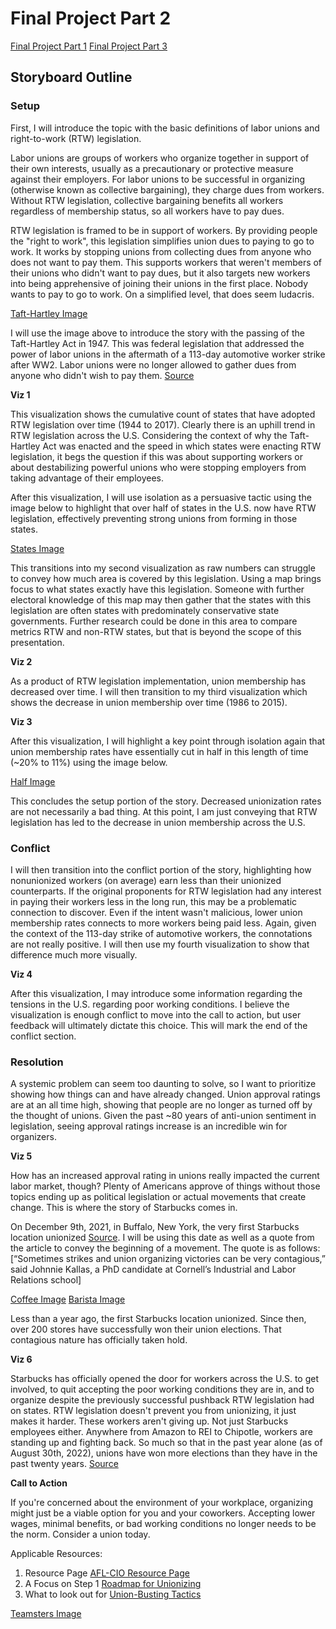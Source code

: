 # Final Project Part 2

[Final Project Part 1](/RachelF-Portfolio/final_project_RachelFrederiksen.html)
[Final Project Part 3](/RachelF-Portfolio/final_project_3_RachelFrederiksen.html)

## Storyboard Outline

### Setup

First, I will introduce the topic with the basic definitions of labor unions and right-to-work (RTW) legislation. 

Labor unions are groups of workers who organize together in support of their own interests, usually as a precautionary or protective measure against their employers. For labor unions to be successful in organizing (otherwise known as collective bargaining), they charge dues from workers. Without RTW legislation, collective bargaining benefits all workers regardless of membership status, so all workers have to pay dues. 

RTW legislation is framed to be in support of workers. By providing people the "right to work", this legislation simplifies union dues to paying to go to work. It works by stopping unions from collecting dues from anyone who does not want to pay them. This supports workers that weren't members of their unions who didn't want to pay dues, but it also targets new workers into being apprehensive of joining their unions in the first place. Nobody wants to pay to go to work. On a simplified level, that does seem ludacris. 

[Taft-Hartley Image](https://unsplash.com/photos/SYHi8oX0JC8)

I will use the image above to introduce the story with the passing of the Taft-Hartley Act in 1947. This was federal legislation that addressed the power of labor unions in the aftermath of a 113-day automotive worker strike after WW2. Labor unions were no longer allowed to gather dues from anyone who didn't wish to pay them. [Source](https://www.influencewatch.org/legislation/labor-management-relations-act-of-1947-taft-hartley-act/)

**Viz 1** 
<div class="flourish-embed flourish-chart" data-src="visualisation/11373594"><script src="https://public.flourish.studio/resources/embed.js"></script></div>

This visualization shows the cumulative count of states that have adopted RTW legislation over time (1944 to 2017). Clearly there is an uphill trend in RTW legislation across the U.S. Considering the context of why the Taft-Hartley Act was enacted and the speed in which states were enacting RTW legislation, it begs the question if this was about supporting workers or about destabilizing powerful unions who were stopping employers from taking advantage of their employees.

After this visualization, I will use isolation as a persuasive tactic using the image below to highlight that over half of states in the U.S. now have RTW legislation, effectively preventing strong unions from forming in those states. 

[States Image](https://unsplash.com/photos/hAJhORQHk94)

This transitions into my second visualization as raw numbers can struggle to convey how much area is covered by this legislation. Using a map brings focus to what states exactly have this legislation. Someone with further electoral knowledge of this map may then gather that the states with this legislation are often states with predominately conservative state governments. Further research could be done in this area to compare metrics RTW and non-RTW states, but that is beyond the scope of this presentation. 

**Viz 2** 
<div class="flourish-embed flourish-map" data-src="visualisation/11372048"><script src="https://public.flourish.studio/resources/embed.js"></script></div>

As a product of RTW legislation implementation, union membership has decreased over time. I will then transition to my third visualization which shows the decrease in union membership over time (1986 to 2015). 

**Viz 3** 
<div class="flourish-embed flourish-chart" data-src="visualisation/11373936"><script src="https://public.flourish.studio/resources/embed.js"></script></div>

After this visualization, I will highlight a key point through isolation again that union membership rates have essentially cut in half in this length of time (~20% to 11%) using the image below.

[Half Image](https://unsplash.com/photos/f8rG32kq9C4)

This concludes the setup portion of the story. Decreased unionization rates are not necessarily a bad thing. At this point, I am just conveying that RTW legislation has led to the decrease in union membership across the U.S. 

### Conflict

I will then transition into the conflict portion of the story, highlighting how nonunionized workers (on average) earn less than their unionized counterparts. If the original proponents for RTW legislation had any interest in paying their workers less in the long run, this may be a problematic connection to discover. Even if the intent wasn't malicious, lower union membership rates connects to more workers being paid less. Again, given the context of the 113-day strike of automotive workers, the connotations are not really positive. I will then use my fourth visualization to show that difference much more visually.

**Viz 4** 
<div class="flourish-embed flourish-chart" data-src="visualisation/11374068"><script src="https://public.flourish.studio/resources/embed.js"></script></div>

After this visualization, I may introduce some information regarding the tensions in the U.S. regarding poor working conditions. I believe the visualization is enough conflict to move into the call to action, but user feedback will ultimately dictate this choice. This will mark the end of the conflict section.

### Resolution

A systemic problem can seem too daunting to solve, so I want to prioritize showing how things can and have already changed. Union approval ratings are at an all time high, showing that people are no longer as turned off by the thought of unions. Given the past ~80 years of anti-union sentiment in legislation, seeing approval ratings increase is an incredible win for organizers.

**Viz 5**
<div class="flourish-embed flourish-chart" data-src="visualisation/11373153"><script src="https://public.flourish.studio/resources/embed.js"></script></div>

How has an increased approval rating in unions really impacted the current labor market, though? Plenty of Americans approve of things without those topics ending up as political legislation or actual movements that create change. This is where the story of Starbucks comes in. 

On December 9th, 2021, in Buffalo, New York, the very first Starbucks location unionized [Source](https://www.vox.com/recode/22825850/starbucks-union-first-organizing-vote-nlrb). I will be using this date as well as a quote from the article to convey the beginning of a movement. The quote is as follows: [“Sometimes strikes and union organizing victories can be very contagious,” said Johnnie Kallas, a PhD candidate at Cornell’s Industrial and Labor Relations school]

[Coffee Image](https://unsplash.com/photos/l24eJZ9cIQk)
[Barista Image](https://unsplash.com/photos/n-HtQS7IgU4)

Less than a year ago, the first Starbucks location unionized. Since then, over 200 stores have successfully won their union elections. That contagious nature has officially taken hold.

**Viz 6**
<div class="flourish-embed flourish-chart" data-src="visualisation/11373393"><script src="https://public.flourish.studio/resources/embed.js"></script></div>

Starbucks has officially opened the door for workers across the U.S. to get involved, to quit accepting the poor working conditions they are in, and to organize despite the previously successful pushback RTW legislation had on states. RTW legislation doesn't prevent you from unionizing, it just makes it harder. These workers aren't giving up. Not just Starbucks employees either. Anywhere from Amazon to REI to Chipotle, workers are standing up and fighting back. So much so that in the past year alone (as of August 30th, 2022), unions have won more elections than they have in the past twenty years. [Source](https://www.vox.com/recode/2022/8/30/23326654/2022-union-charts-elections-wins-strikes)

**Call to Action**

If you're concerned about the environment of your workplace, organizing might just be a viable option for you and your coworkers. Accepting lower wages, minimal benefits, or bad working conditions no longer needs to be the norm. Consider a union today.

Applicable Resources:
1. Resource Page [AFL-CIO Resource Page](https://aflcio.org/formaunion)
2. A Focus on Step 1 [Roadmap for Unionizing](https://uniontrack.com/blog/roadmap-for-unionizing-first-steps)
3. What to look out for [Union-Busting Tactics](https://www.laborlab.us/5_common_union_busting_tactics)

[Teamsters Image](https://unsplash.com/photos/455LJpC2sIM) 
